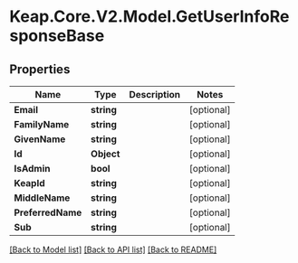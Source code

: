 # Keap.Core.V2.Model.GetUserInfoResponseBase

## Properties

Name | Type | Description | Notes
------------ | ------------- | ------------- | -------------
**Email** | **string** |  | [optional] 
**FamilyName** | **string** |  | [optional] 
**GivenName** | **string** |  | [optional] 
**Id** | **Object** |  | [optional] 
**IsAdmin** | **bool** |  | [optional] 
**KeapId** | **string** |  | [optional] 
**MiddleName** | **string** |  | [optional] 
**PreferredName** | **string** |  | [optional] 
**Sub** | **string** |  | [optional] 

[[Back to Model list]](../README.md#documentation-for-models) [[Back to API list]](../README.md#documentation-for-api-endpoints) [[Back to README]](../README.md)

